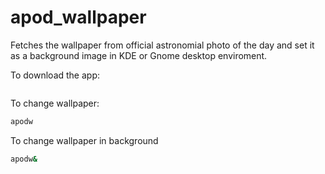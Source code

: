 # apod_wallpaper
Fetches the wallpaper from official astronomial photo of the day and set it as a background image in KDE or Gnome desktop enviroment.

To download the app:
```sh
```

To change wallpaper:
```bash
apodw
```

To change wallpaper in background
```bash
apodw&
```
